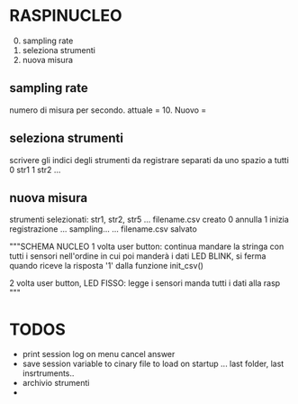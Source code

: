 # RASPINUCLEO
0. sampling rate
1. seleziona strumenti
2. nuova misura

## sampling rate
numero di misura per secondo.
attuale = 10. Nuovo = 

## seleziona strumenti
scrivere gli indici degli strumenti da registrare separati da uno spazio
a tutti
0 str1
1 str2
...

## nuova misura
strumenti selezionati:
str1, str2, str5 ...
filename.csv creato
0 annulla
1 inizia registrazione
...
sampling...
...
filename.csv salvato



"""SCHEMA NUCLEO
1 volta user button: continua mandare la stringa con tutti i sensori nell'ordine in cui poi manderà i dati
LED BLINK, si ferma quando riceve la risposta '1' dalla funzione init_csv()

2 volta user button, LED FISSO: legge i sensori manda tutti i dati alla rasp
"""


# TODOS
+ print session log on menu cancel answer
+ save session variable to cinary file to load on startup ... last folder, last insrtruments..
+ archivio strumenti
+ 

